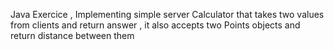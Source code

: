 Java Exercice , Implementing simple server Calculator that takes two values from clients and return answer , it also accepts two Points objects and return distance between them 
